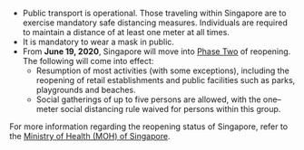 - Public transport is operational. Those traveling within Singapore are to exercise mandatory safe distancing measures. Individuals are required to maintain a distance of at least one meter at all times. 
- It is mandatory to wear a mask in public.
- From **June 19, 2020**, Singapore will move into [Phase Two](https://www.moh.gov.sg/news-highlights/details/moving-into-phase-two-of-re-opening) of reopening. The following will come into effect:
  - Resumption of most activities (with some exceptions), including the reopening of retail establishments and public facilities such as parks, playgrounds and beaches.
  - Social gatherings of up to five persons are allowed, with the one–meter social distancing rule waived for persons within this group.

For more information regarding the reopening status of Singapore, refer to the [Ministry of Health (MOH) of Singapore](https://www.moh.gov.sg/news-highlights/details/moving-into-phase-two-of-re-opening).
